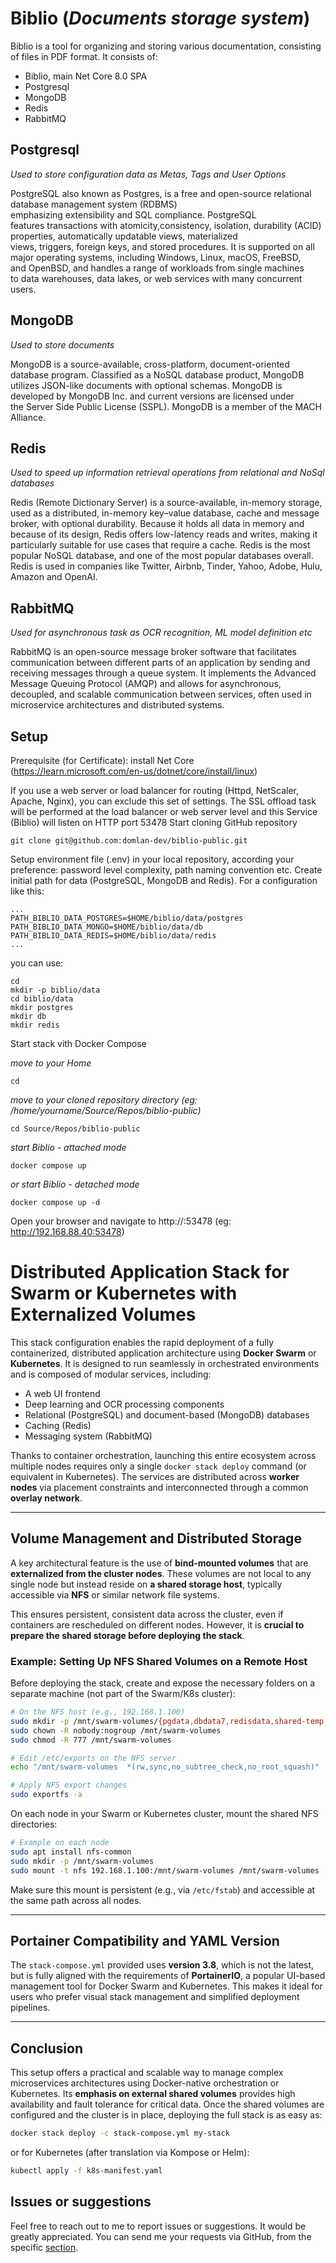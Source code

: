 # Biblio (*Documents storage system*)

Biblio is a tool for organizing and storing various documentation, consisting of files in PDF format. It consists of:
- Biblio, main Net Core 8.0 SPA
- Postgresql
- MongoDB
- Redis
- RabbitMQ

## Postgresql
*Used to store configuration data as Metas, Tags and User Options*

PostgreSQL also known as Postgres, is a free and open-source relational database management system (RDBMS) emphasizing extensibility and SQL compliance. PostgreSQL features transactions with atomicity,consistency, isolation, durability (ACID) properties, automatically updatable views, materialized views, triggers, foreign keys, and stored procedures. It is supported on all major operating systems, including Windows, Linux, macOS, FreeBSD, and OpenBSD, and handles a range of workloads from single machines to data warehouses, data lakes, or web services with many concurrent users.

## MongoDB
*Used to store documents*

MongoDB is a source-available, cross-platform, document-oriented database program. Classified as a NoSQL database product, MongoDB utilizes JSON-like documents with optional schemas. MongoDB is developed by MongoDB Inc. and current versions are licensed under the Server Side Public License (SSPL). MongoDB is a member of the MACH Alliance.

## Redis
*Used to speed up information retrieval operations from relational and NoSql databases*

Redis (Remote Dictionary Server) is a source-available, in-memory storage, used as a distributed, in-memory key–value database, cache and message broker, with optional durability. Because it holds all data in memory and because of its design, Redis offers low-latency reads and writes, making it particularly suitable for use cases that require a cache. Redis is the most popular NoSQL database, and one of the most popular databases overall. Redis is used in companies like Twitter, Airbnb, Tinder, Yahoo, Adobe, Hulu, Amazon and OpenAI.

## RabbitMQ
*Used for asynchronous task as OCR recognition, ML model definition etc*

RabbitMQ is an open-source message broker software that facilitates communication between different parts of an application by sending and receiving messages through a queue system. It implements the Advanced Message Queuing Protocol (AMQP) and allows for asynchronous, decoupled, and scalable communication between services, often used in microservice architectures and distributed systems.

## Setup
Prerequisite (for Certificate): install Net Core (https://learn.microsoft.com/en-us/dotnet/core/install/linux)

If you use a web server or load balancer for routing (Httpd, NetScaler, Apache, Nginx), you can exclude this set of settings. The SSL offload task will be performed at the load balancer or web server level and this Service (Biblio) will listen on HTTP port 53478
Start cloning GitHub repository
```
git clone git@github.com:domlan-dev/biblio-public.git
```
Setup environment file (.env) in your local repository, according your preference: password level complexity, path naming convention etc.
Create initial path for data (PostgreSQL, MongoDB and Redis). For a configuration like this:
```
...
PATH_BIBLIO_DATA_POSTGRES=$HOME/biblio/data/postgres
PATH_BIBLIO_DATA_MONGO=$HOME/biblio/data/db
PATH_BIBLIO_DATA_REDIS=$HOME/biblio/data/redis
...
```
you can use:
```
cd
mkdir -p biblio/data
cd biblio/data
mkdir postgres
mkdir db
mkdir redis
```

Start stack vith Docker Compose

*move to your Home*
```
cd 
```

*move to your cloned repository directory (eg: /home/yourname/Source/Repos/biblio-public)*
```
cd Source/Repos/biblio-public
```

*start Biblio - attached mode*
```
docker compose up
```

*or start Biblio - detached mode*
```
docker compose up -d
```

Open your browser and navigate to http://<yourMachineIp>:53478 (eg: http://192.168.88.40:53478)

# Distributed Application Stack for Swarm or Kubernetes with Externalized Volumes

This stack configuration enables the rapid deployment of a fully containerized, distributed application architecture using **Docker Swarm** or **Kubernetes**. It is designed to run seamlessly in orchestrated environments and is composed of modular services, including:

- A web UI frontend  
- Deep learning and OCR processing components  
- Relational (PostgreSQL) and document-based (MongoDB) databases  
- Caching (Redis)  
- Messaging system (RabbitMQ)

Thanks to container orchestration, launching this entire ecosystem across multiple nodes requires only a single `docker stack deploy` command (or equivalent in Kubernetes). The services are distributed across **worker nodes** via placement constraints and interconnected through a common **overlay network**.

---

## Volume Management and Distributed Storage

A key architectural feature is the use of **bind-mounted volumes** that are **externalized from the cluster nodes**. These volumes are not local to any single node but instead reside on **a shared storage host**, typically accessible via **NFS** or similar network file systems.

This ensures persistent, consistent data across the cluster, even if containers are rescheduled on different nodes. However, it is **crucial to prepare the shared storage before deploying the stack**.

### Example: Setting Up NFS Shared Volumes on a Remote Host

Before deploying the stack, create and expose the necessary folders on a separate machine (not part of the Swarm/K8s cluster):

```bash
# On the NFS host (e.g., 192.168.1.100)
sudo mkdir -p /mnt/swarm-volumes/{pgdata,dbdata7,redisdata,shared-temp,rabbitmq-lib,rabbitmq-log}
sudo chown -R nobody:nogroup /mnt/swarm-volumes
sudo chmod -R 777 /mnt/swarm-volumes

# Edit /etc/exports on the NFS server
echo "/mnt/swarm-volumes  *(rw,sync,no_subtree_check,no_root_squash)" | sudo tee -a /etc/exports

# Apply NFS export changes
sudo exportfs -a
```

On each node in your Swarm or Kubernetes cluster, mount the shared NFS directories:

```bash
# Example on each node
sudo apt install nfs-common
sudo mkdir -p /mnt/swarm-volumes
sudo mount -t nfs 192.168.1.100:/mnt/swarm-volumes /mnt/swarm-volumes
```

Make sure this mount is persistent (e.g., via `/etc/fstab`) and accessible at the same path across all nodes.

---

## Portainer Compatibility and YAML Version

The `stack-compose.yml` provided uses **version 3.8**, which is not the latest, but is fully aligned with the requirements of **PortainerIO**, a popular UI-based management tool for Docker Swarm and Kubernetes. This makes it ideal for users who prefer visual stack management and simplified deployment pipelines.

---

## Conclusion

This setup offers a practical and scalable way to manage complex microservices architectures using Docker-native orchestration or Kubernetes. Its **emphasis on external shared volumes** provides high availability and fault tolerance for critical data. Once the shared volumes are configured and the cluster is in place, deploying the full stack is as easy as:

```bash
docker stack deploy -c stack-compose.yml my-stack
```

or for Kubernetes (after translation via Kompose or Helm):

```bash
kubectl apply -f k8s-manifest.yaml
```

## Issues or suggestions
Feel free to reach out to me to report issues or suggestions. It would be greatly appreciated.
You can send me your requests via GitHub, from the specific [section](https://github.com/domlan-dev/biblio-public/issues).